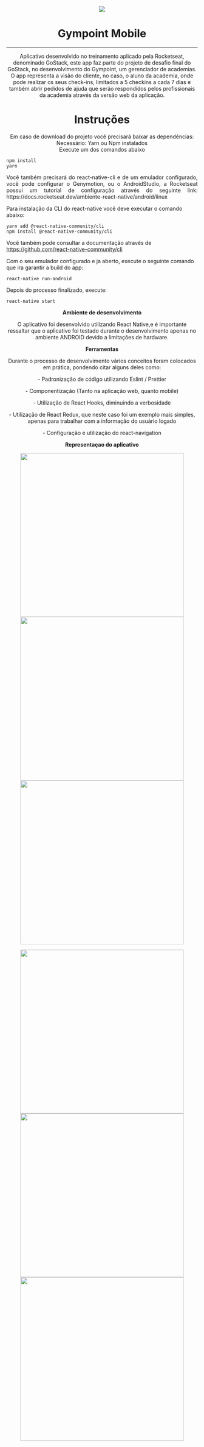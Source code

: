 <p align="center">
  <img src="https://user-images.githubusercontent.com/54908803/71583546-b6295800-2aed-11ea-8235-5c80cc029783.png" />
</p>

<h1 align="center">
  Gympoint Mobile
</h1>

<hr/>


<p align="center">
  Aplicativo desenvolvido no treinamento aplicado pela Rocketseat, denominado GoStack, este app faz parte do projeto de desafio
  final do GoStack, no desenvolvimento do Gympoint, um gerenciador de academias.
  O app representa a visão do cliente, no caso, o aluno da academia, onde pode realizar os seus check-ins, limitados a 5 checkins a
  cada 7 dias e também abrir pedidos de ajuda que serão respondidos pelos profissionais da academia através da versão web da aplicação.
</p>

<h1 align="center">Instruções</h1>
<p align="center">
  Em caso de download do projeto você precisará baixar as dependências: <br>
  Necessário: Yarn ou Npm instalados<br>
  Execute um dos comandos abaixo
  
  ```
  npm install
  yarn
  
  ```
</p>

<p align="justify">
Você também precisará do react-native-cli e de um emulador configurado, você pode configurar o Genymotion, ou o AndroidStudio, a Rocketseat possui um tutorial de configuração através do seguinte link: https://docs.rocketseat.dev/ambiente-react-native/android/linux
  
  Para instalação da CLI do react-native você deve executar o comando abaixo:
  
  ```
  yarn add @react-native-community/cli
  npm install @react-native-community/cli
  ```
  
  Você  também pode consultar a documentação através de https://github.com/react-native-community/cli
  
  Com o seu emulador configurado e ja aberto, execute o seguinte comando que ira garantir a build do app:
  
  ```
  react-native run-android
  ```
  
  Depois do processo finalizado, execute:
  
  ```
  react-native start
  ```
  
</p>

<p align="center">
  <strong>Ambiente de desenvolvimento</strong>
</p>

<p align="center">
  O aplicativo foi desenvolvido utilizando React Native,e é importante ressaltar que
  o aplicativo foi testado durante o desenvolvimento apenas no ambiente ANDROID devido a limitações de hardware.
</p>

<p align="center">
  <strong>Ferramentas</strong>
</p>

<p align="center">
  Durante o processo de desenvolvimento vários conceitos foram colocados em prática, pondendo citar alguns deles como:
</p>

<p align="center">- Padronização de código utilizando Eslint / Prettier</p>
<p align="center">- Componentização (Tanto na aplicação web, quanto mobile)</p>
<p align="center">- Utilização de React Hooks, diminuindo a verbosidade</p>
<p align="center">- Utilização de React Redux, que neste caso foi um exemplo mais simples, apenas para trabalhar com a informação do usuário logado</p>
<p align="center">- Configuração e utilização do react-navigation</p>



<p align="center">
  <strong>Representaçao do aplicativo</strong>
</p>


<p align="center" backgroundColor="#eee">
  <img src="https://user-images.githubusercontent.com/54908803/71584460-6b114400-2af1-11ea-9931-08a2d7386117.png" height="430"  />
  <img src="https://user-images.githubusercontent.com/54908803/71585002-ce9c7100-2af3-11ea-9135-b3f6f070ee4e.png" height="430" />
  <img src="https://user-images.githubusercontent.com/54908803/71584477-78c6c980-2af1-11ea-90b8-bb6e00050d03.png" height="430" />
</p>

<p align="center">
  <img src="https://user-images.githubusercontent.com/54908803/71584097-f1c52180-2aef-11ea-9f9b-9f8dfdd4c7c8.png" height="430" />
   <img src="https://user-images.githubusercontent.com/54908803/71584116-073a4b80-2af0-11ea-858a-c469523becc4.png" height="430" />
  <img src="https://user-images.githubusercontent.com/54908803/71584125-115c4a00-2af0-11ea-975d-9fe4c9a9d964.png" height="430" />
</p>
